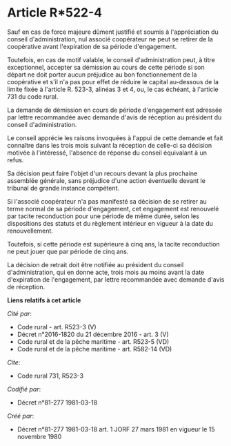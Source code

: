 # Article R*522-4

Sauf en cas de force majeure dûment justifié et soumis à l'appréciation du conseil d'administration, nul associé coopérateur
ne peut se retirer de la coopérative avant l'expiration de sa période d'engagement.

Toutefois, en cas de motif valable, le conseil d'administration peut, à titre exceptionnel, accepter sa démission au cours de
cette période si son départ ne doit porter aucun préjudice au bon fonctionnement de la coopérative et s'il n'a pas pour effet
de réduire le capital au-dessous de la limite fixée à l'article R. 523-3, alinéas 3 et 4, ou, le cas échéant, à l'article 731
du code rural.

La demande de démission en cours de période d'engagement est adressée par lettre recommandée avec demande d'avis de réception
au président du conseil d'administration.

Le conseil apprécie les raisons invoquées à l'appui de cette demande et fait connaître dans les trois mois suivant la
réception de celle-ci sa décision motivée à l'intéressé, l'absence de réponse du conseil équivalant à un refus.

Sa décision peut faire l'objet d'un recours devant la plus prochaine assemblée générale, sans préjudice d'une action
éventuelle devant le tribunal de grande instance compétent.

Si l'associé coopérateur n'a pas manifesté sa décision de se retirer au terme normal de sa période d'engagement, cet
engagement est renouvelé par tacite reconduction pour une période de même durée, selon les dispositions des statuts et du
règlement intérieur en vigueur à la date du renouvellement.

Toutefois, si cette période est supérieure à cinq ans, la tacite reconduction ne peut jouer que par période de cinq ans.

La décision de retrait doit être notifiée au président du conseil d'administration, qui en donne acte, trois mois au moins
avant la date d'expiration de l'engagement, par lettre recommandée avec demande d'avis de réception.

**Liens relatifs à cet article**

_Cité par_:

  - Code rural - art. R523-3 (V)
  - Décret n°2016-1820 du 21 décembre 2016 - art. 3 (V)
  - Code rural et de la pêche maritime - art. R523-5 (VD)
  - Code rural et de la pêche maritime - art. R582-14 (VD)

_Cite_:

  - Code rural 731, R523-3

_Codifié par_:

  - Décret n°81-277 1981-03-18

_Créé par_:

  - Décret n°81-277 1981-03-18 art. 1 JORF 27 mars 1981 en vigueur le 15 novembre 1980

